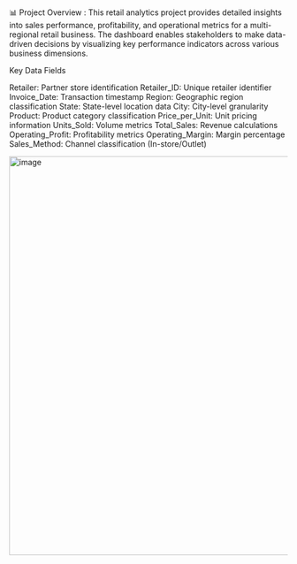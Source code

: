 📊 Project Overview :
This retail analytics project provides detailed insights into sales performance, profitability, and operational metrics for a multi-regional retail business. The dashboard enables stakeholders to make data-driven decisions by visualizing key performance indicators across various business dimensions.

Key Data Fields

Retailer: Partner store identification
Retailer_ID: Unique retailer identifier
Invoice_Date: Transaction timestamp
Region: Geographic region classification
State: State-level location data
City: City-level granularity
Product: Product category classification
Price_per_Unit: Unit pricing information
Units_Sold: Volume metrics
Total_Sales: Revenue calculations
Operating_Profit: Profitability metrics
Operating_Margin: Margin percentage
Sales_Method: Channel classification (In-store/Outlet)


<img width="1282" height="722" alt="image" src="https://github.com/user-attachments/assets/d6f4ca1b-a8e4-4dd8-9ebf-b2d7f038f5fb" />
